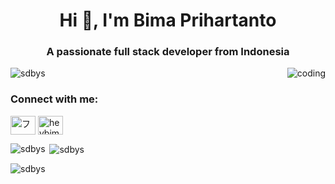 <h1 align="center">Hi 👋, I'm Bima Prihartanto</h1>
<h3 align="center">A passionate full stack developer from Indonesia</h3>
<img align="right" alt="coding" width"400" src="https://raw.githubusercontent.com/TheDudeThatCode/TheDudeThatCode/master/Assets/Designer.gif">
<p align="left"> <img src="https://komarev.com/ghpvc/?username=sdbys&label=Profile%20views&color=0e75b6&style=flat" alt="sdbys" /> </p>

<h3 align="left">Connect with me:</h3>
<p align="left">
<a href="https://fb.com/ファッた" target="blank"><img align="center" src="https://raw.githubusercontent.com/rahuldkjain/github-profile-readme-generator/master/src/images/icons/Social/facebook.svg" alt="ファッた" height="30" width="40" /></a>
<a href="https://instagram.com/heybim__" target="blank"><img align="center" src="https://raw.githubusercontent.com/rahuldkjain/github-profile-readme-generator/master/src/images/icons/Social/instagram.svg" alt="heybim__" height="30" width="40" /></a>
</p>



<p><img align="left" src="https://github-readme-stats.vercel.app/api/top-langs?username=sdbys&show_icons=true&locale=en&layout=compact" alt="sdbys" /></p>

<p>&nbsp;<img align="center" src="https://github-readme-stats.vercel.app/api?username=sdbys&show_icons=true&locale=en" alt="sdbys" /></p>

<p><img align="center" src="https://github-readme-streak-stats.herokuapp.com/?user=sdbys&" alt="sdbys" /></p>


